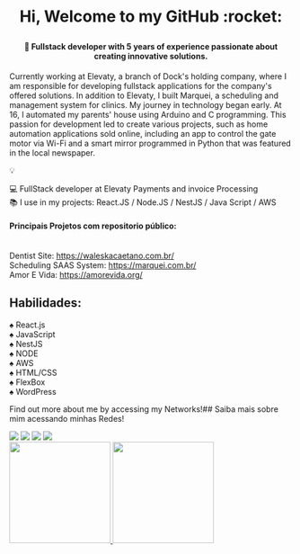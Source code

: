 <h1 align="center"> Hi, Welcome to my GitHub :rocket: </p>

#### <p align="center">:man: Fullstack developer with 5 years of experience passionate about creating innovative solutions.
Currently working at Elevaty, a branch of Dock's holding company, where I am responsible for
developing fullstack applications for the company's offered solutions. In addition to Elevaty, I built
Marquei, a scheduling and management system for clinics. My journey in technology began early. At 16,
I automated my parents' house using Arduino and C programming. This passion for development led
to create various projects, such as home automation applications sold online, including an app to
control the gate motor via Wi-Fi and a smart mirror programmed in Python that was featured in the
local newspaper.

 :bulb:  </p>

💻 FullStack developer at Elevaty Payments and invoice Processing<br>
📚 I use in my projects: React.JS / Node.JS / NestJS / Java Script / AWS <br>

#### Principais Projetos com repositorio público:<br><br>

Dentist Site: https://waleskacaetano.com.br/<br>
Scheduling SAAS System: https://marquei.com.br/<br>
Amor E Vida: https://amorevida.org/<br>

## Habilidades:
:spades: React.js<br>
:spades: JavaScript<br>
:spades: NestJS<br>
:spades: NODE<br>
:spades: AWS<br>
:spades: HTML/CSS<br>
:spades: FlexBox<br>
:spades: WordPress<br>

Find out more about me by accessing my Networks!## Saiba mais sobre mim acessando minhas Redes!
<div>
 <a href="https://www.linkedin.com/in/bruno-holanda-70764364/" target="_blank"><img src="https://img.shields.io/badge/-LinkedIn-%230077B5?style=for-the-badge&logo=linkedin&logoColor=white" target="_blank"></a>
 <a href = "mailto:holanda_rodrigues@hotmail.com"><img src="https://img.shields.io/badge/Gmail-D14836?style=for-the-badge&logo=gmail&logoColor=white" target="_blank"></a>
<a href="https://www.instagram.com/brunoholandaa/" target="_blank"><img src="https://img.shields.io/badge/-Instagram-%23E4405F?style=for-the-badge&logo=instagram&logoColor=white" target="_blank"></a> 
<a href="https://www.youtube.com/nerdkingteam" target="_blank"><img src="https://img.shields.io/badge/YouTube-FF0000?style=for-the-badge&logo=youtube&logoColor=white" target="_blank"></a>
</div>

<div>
<a href="https://github.com/brunoholanda">
<img height="180em" src="https://github-readme-stats.vercel.app/api/top-langs/?username=brunoholanda&layout=compact&langs_count=7&theme=dracula"/>
<img height="180em" src="https://github-readme-stats.vercel.app/api?username=brunoholanda&show_icons=true&theme=dracula&include_all_commits=true&count_private=true"/>
</div>
